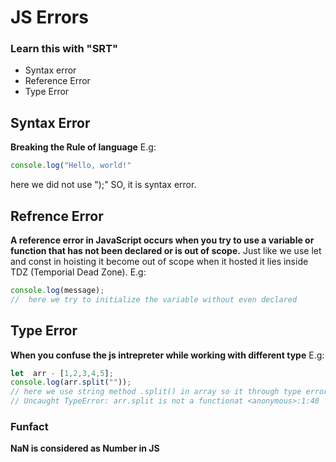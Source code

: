 # JS Errors

### Learn this with "SRT"
- Syntax error
- Reference Error
- Type Error

## Syntax Error
**Breaking the Rule of language**
 E.g:
 ```javascript
console.log("Hello, world!"
```
here we did not use ");" SO, it is syntax error.

## Refrence Error
**A reference error in JavaScript occurs when you try to use a variable or function that has not been declared or is out of scope.**
Just like we use let and const in hoisting it become out of scope when it hosted it lies inside TDZ (Temporial Dead Zone).
E.g:
```javascript
console.log(message);
//  here we try to initialize the variable without even declared
```
## Type Error

**When you confuse the js intrepreter while working with different type**
E.g:
```javascript
let  arr - [1,2,3,4,5];
console.log(arr.split(""));
// here we use string method .split() in array so it through type error like this:
// Uncaught TypeError: arr.split is not a functionat <anonymous>:1:40
```

### Funfact 
**NaN is considered as Number in JS**